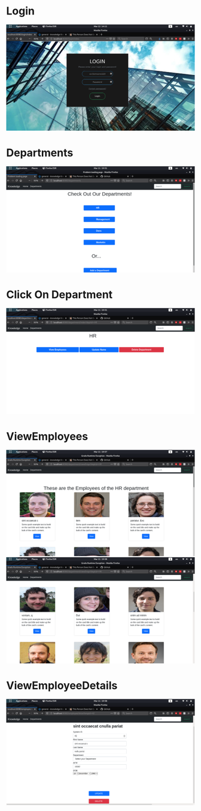 # Login
<img src="./images/image7.png">

# Departments
<img src="./images/image2.png">

# Click On Department
<img src="./images/image6.png"> 

# ViewEmployees
<img src="./images/image3.png">
<img src="./images/image4.png">

# ViewEmployeeDetails
<img src="./images/image5.png">

